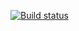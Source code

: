[![Build status](https://ci.appveyor.com/api/projects/status/e5217fcw87kapcco?svg=true)](https://ci.appveyor.com/project/Anton0101001/apirest2-0)
